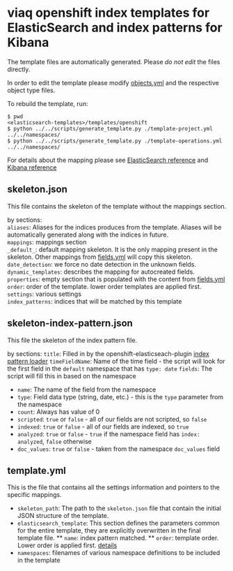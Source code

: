 viaq openshift index templates for ElasticSearch and index patterns for Kibana
=================================

The template files are automatically generated.
Please _do not edit_ the files directly.

In order to edit the template please modify [objects.yml](objects.yml) and the respective object type files.

To rebuild the template, run:
```shell
$ pwd
<elasticsearch-templates>/templates/openshift
$ python ../../scripts/generate_template.py ./template-project.yml    ../../namespaces/
$ python ../../scripts/generate_template.py ./template-operations.yml ../../namespaces/
```

For details about the mapping please see [ElasticSearch reference](https://www.elastic.co/guide/en/elasticsearch/reference/current/indices-templates.html) and [Kibana reference](https://www.elastic.co/guide/en/kibana/current/index-patterns.html)

skeleton.json
-------------
This file contains the skeleton of the template without the mappings section.

by sections:  
`aliases`: Aliases for the indices produces from the template. Aliases will be automatically generated along with the indices in future.  
`mappings`: mappings section  
  `_default_`: default mapping skeleton. It is the only mapping present in the skeleton. Other mappings from [fields.yml](fields.yml) will copy this skeleton.  
  `date_detection`: we force no date detection in the unknown fields.  
  `dynamic_templates`: describes the mapping for autocreated fields.  
  `properties`: empty section that is populated with the content from [fields.yml](fields.yml)  
`order`: order of the template. lower order templates are applied first.  
`settings`: various settings  
`index_patterns`: indices that will be matched by this template

skeleton-index-pattern.json
---------------------------
This file the skeleton of the index pattern file.

by sections:
`title`: Filled in by the openshift-elasticseach-plugin [index pattern loader](https://github.com/fabric8io/openshift-elasticsearch-plugin/blob/master/src/main/java/io/fabric8/elasticsearch/plugin/kibana/KibanaSeed.java#L371)
`timeFieldName`: Name of the time field - the script will look for the first field in the `default` namespace that has `type: date`
`fields`: The script will fill this in based on the namespace
* `name`: The name of the field from the namespace
* `type`: Field data type (string, date, etc.) - this is the `type` parameter from the namespace
* `count`: Always has value of 0
* `scripted`: `true` or `false` - all of our fields are not scripted, so `false`
* `indexed`: `true` or `false` - all of our fields are indexed, so `true`
* `analyzed`: `true` or `false` - `true` if the namespace field has `index: analyzed`, `false` otherwise
* `doc_values`: `true` or `false` - taken from the namespace `doc_values` field

template.yml
----------
This is the file that contains all the settings information and pointers to the specific mappings.  
* `skeleton_path`: The path to the `skeleton.json` file that contain the initial JSON structure of the template.
* `elasticsearch_template`: This section defines the parameters common for the entire template, they are explicitly overwritten in the final template file.
** `name`: index pattern matched.
** `order`: template order. Lower order is applied first. [details](https://www.elastic.co/guide/en/elasticsearch/reference/current/indices-templates.html#multiple-templates)
* `namespaces`: filenames of various namespace definitions to be included in the template
